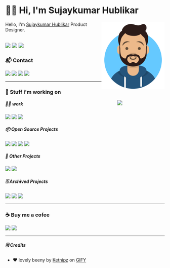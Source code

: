 # :man_technologist: Hi, I'm Sujaykumar Hublikar

<img src="https://raw.githubusercontent.com/sujaykumarh/sujaykumarh/main/assets/avatar.svg" align="right" width="200">

Hello, I'm [Sujaykumar Hublikar](https://sujaykumarh.com/) Product Designer.

[![](https://img.shields.io/badge/⭐%20Portfolio-536dfe?&style=for-the-badge&logo=&logoColor=white)](https://sujaykumarh.com/)
[![](https://img.shields.io/badge/📝%20Blog-333?&style=for-the-badge&logo=&logoColor=white)](https://sujaykumarh.com/blog/)
[![](https://img.shields.io/badge/📙%20My--Notebook-333?&style=for-the-badge&logo=&logoColor=white)](https://notebook.sujaykumarh.com/)
---

### 📬 Contact

[![](https://img.shields.io/badge/Mail-D14836?&style=for-the-badge&logo=gmail&logoColor=white)](mailto:hello@sujaykumarh.com)
[![](https://img.shields.io/badge/twitter-%231DA1F2.svg?&style=for-the-badge&logo=twitter&logoColor=white)](https://twitter.com/sujaykumarh)
[![](https://img.shields.io/badge/instagram-%23E4405F.svg?&style=for-the-badge&logo=instagram&logoColor=white)](https://www.instagram.com/sujaykumar.h/)
[![](https://img.shields.io/badge/github-%23100000.svg?&style=for-the-badge&logo=github&logoColor=white)](https://github.com/sujaykumarh)
<!-- [![](https://img.shields.io/badge/docker-%231877F2.svg?&style=for-the-badge&logo=docker&logoColor=white)](https://hub.docker.com/u/username) -->
<!-- [![](https://img.shields.io/badge/Facebook-1877F2?style=for-the-badge&logo=facebook&logoColor=white)](https://www.facebook.com/username) -->
<!-- [![](https://img.shields.io/badge/gitlab-%23330f63.svg?&style=for-the-badge&logo=gitlab&logoColor=white)](https://gitlab.com/username/) -->
<!-- [![](https://img.shields.io/badge/youtube-%23FF0000.svg?&style=for-the-badge&logo=youtube&logoColor=white)](https://www.youtube.com/username) -->
<!-- [![]()]() -->

---


### :hammer: Stuff i'm working on

<a title="Ketnipz" href="https://gph.is/2Bu2jUO" target="_blank"><img src="https://media.giphy.com/media/5ndklThG9vUUdTmgMn/giphy.gif" align="right" width="150"></a>


<!-- Work done -->
##### :man_technologist: work

[![](https://img.shields.io/badge/⭐%20Portfolio-000)](https://github.com/sujaykumarh/sujaykumarh.github.io)
[![](https://img.shields.io/badge/🏨%20dandeliview.com-000)](https://dandeliview.com/)
[![](https://img.shields.io/badge/🌱%20darvigroup.in-000)](https://darvigroup.in/)
<!-- [![](https://img.shields.io/badge/%20Project-000)](https://github.com/sujaykumarh/) -->


<!-- Open Source Projects -->
##### :package: Open Source Projects

[![](https://img.shields.io/badge/🔔%20telegramNotify-000)](https://github.com/sujaykumarh/telegramNotify)
[![](https://img.shields.io/badge/📖%20Docsify--docker-000)](https://github.com/Sujaykumarh/docsify-docker)
[![](https://img.shields.io/badge/🧱%20NginxWall-000)](https://github.com/nginxwall)
[![](https://img.shields.io/badge/🪄%20Ansible--related-000)](https://github.com/sujaykumarh-ansible)
<!-- [![](https://img.shields.io/badge/%20Project-000)](https://github.com/sujaykumarh/) -->


<!-- Other Projects -->
##### :briefcase: Other Projects

[![](https://img.shields.io/badge/🖌️%20Jekyll--dark--theme-000)](https://github.com/sujaykumarh/jekyll-theme-carbon)
[![](https://img.shields.io/badge/✂️%20xcelparser-000)](https://github.com/sujaykumarh/xcelparser)
<!-- [![](https://img.shields.io/badge/%20Project-000)](https://github.com/sujaykumarh/) -->


<!-- Archived Projects -->
##### :file_cabinet: Archived Projects

[![](https://img.shields.io/badge/🔒%20lightdm--theme--sapphire-000)](https://github.com/sujaykumarh/lightdm-theme-sapphire)
[![](https://img.shields.io/badge/🚪%20Bt--Electroic--Door--Project-000)](https://github.com/sujaykumarh/MiniProjectBt)
[![](https://img.shields.io/badge/⏲️%20Gnome--ext--InternetWatcher-000)](https://github.com/sujaykumarh/InternetWatcher)
<!-- [![](https://img.shields.io/badge/%20Project-000)](https://github.com/sujaykumarh/) -->


---

### ☕ Buy me a cofee

<!-- [![](https://img.shields.io/badge/patreon-%23F96854.svg?&style=for-the-badge&logo=patreon&logoColor=white)](https://patreon.com/sujaykumarh) -->
[![](https://img.shields.io/badge/kofi-%23579fbf.svg?&style=for-the-badge&logo=ko-fi&logoColor=white)](https://ko-fi.com/sujaykumarh)
[![](https://img.shields.io/badge/buy%20me%20a%20coffee-%23f7ba56.svg?&style=for-the-badge&logo=buy-me-a-coffee&logoColor=black)](https://buymeacoffee.com/sujaykumarh)
<!-- [![]()]() -->

---

##### :spiral_notepad: Credits

- :heart: lovely beeny by [Ketnipz](https://www.instagram.com/ketnipz/) on [GIFY](https://gph.is/2Bu2jUO)


<!--
